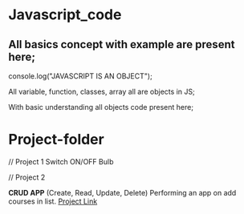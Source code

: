 # **Javascript_code**

## All basics concept with example are present here;

console.log("JAVASCRIPT IS AN OBJECT");

All variable, function, classes, array all are objects in JS;

With basic understanding all objects code present here;

# Project-folder

// Project 1
Switch ON/OFF Bulb

// Project 2

**CRUD APP** (Create, Read, Update, Delete)
Performing an app on add courses in list.
[Project Link](addstudymaterial.000webhostapp.com)




